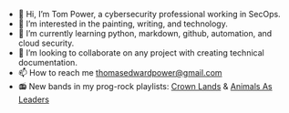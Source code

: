- 👋 Hi, I’m Tom Power, a cybersecurity professional working in SecOps.
- 👀 I’m interested in the painting, writing, and technology.
- 🌱 I’m currently learning python, markdown, github, automation, and cloud security.
- 💞️ I’m looking to collaborate on any project with creating technical documentation.
- 📫 How to reach me thomasedwardpower@gmail.com
- :radio: New bands in my prog-rock playlists: [Crown Lands](https://open.spotify.com/artist/0MnazDWzh4tAnT5y4vWZFr?si=B9pZynZXRTGP6k5-soVslg) & [Animals As Leaders](https://open.spotify.com/artist/65C6Unk7nhg2aCnVuAPMo8?si=46qwoifiQ_qUdi-ccJDw2A)

<!---
MaxTPower/MaxTPower is a ✨ special ✨ repository because its `README.md` (this file) appears on your GitHub profile.
You can click the Preview link to take a look at your changes.
--->
